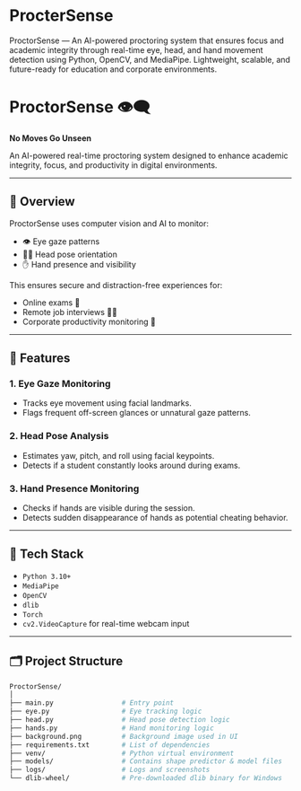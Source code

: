 # ProcterSense
ProctorSense — An AI-powered proctoring system that ensures focus and academic integrity through real-time eye, head, and hand movement detection using Python, OpenCV, and MediaPipe. Lightweight, scalable, and future-ready for education and corporate environments.

# ProctorSense 👁️‍🗨️  
**No Moves Go Unseen**

An AI-powered real-time proctoring system designed to enhance academic integrity, focus, and productivity in digital environments.

---

## 🧠 Overview
ProctorSense uses computer vision and AI to monitor:
- 👁️ Eye gaze patterns
- 🧍‍♂️ Head pose orientation
- ✋ Hand presence and visibility

This ensures secure and distraction-free experiences for:
- Online exams 📝
- Remote job interviews 👨‍💻
- Corporate productivity monitoring 🏢

---

## 🔧 Features

### 1. Eye Gaze Monitoring
- Tracks eye movement using facial landmarks.
- Flags frequent off-screen glances or unnatural gaze patterns.

### 2. Head Pose Analysis
- Estimates yaw, pitch, and roll using facial keypoints.
- Detects if a student constantly looks around during exams.

### 3. Hand Presence Monitoring
- Checks if hands are visible during the session.
- Detects sudden disappearance of hands as potential cheating behavior.

---

## 🧰 Tech Stack
- `Python 3.10+`
- `MediaPipe`
- `OpenCV`
- `dlib`
- `Torch`
- `cv2.VideoCapture` for real-time webcam input

---

## 🗂️ Project Structure

```bash
ProctorSense/
│
├── main.py                 # Entry point
├── eye.py                  # Eye tracking logic
├── head.py                 # Head pose detection logic
├── hands.py                # Hand monitoring logic
├── background.png          # Background image used in UI
├── requirements.txt        # List of dependencies
├── venv/                   # Python virtual environment
├── models/                 # Contains shape predictor & model files
├── logs/                   # Logs and screenshots 
└── dlib-wheel/             # Pre-downloaded dlib binary for Windows

